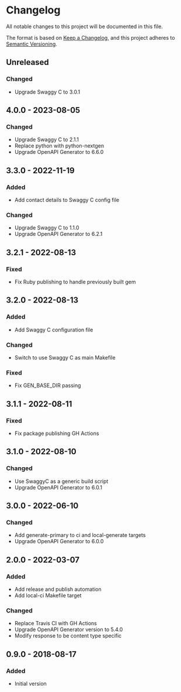 # Changelog

All notable changes to this project will be documented in this file.

The format is based on [Keep a Changelog](https://keepachangelog.com/en/1.0.0/),
and this project adheres to [Semantic Versioning](https://semver.org/spec/v2.0.0.html).

## Unreleased

### Changed
- Upgrade Swaggy C to 3.0.1

## 4.0.0 - 2023-08-05
### Changed
- Upgrade Swaggy C to 2.1.1
- Replace python with python-nextgen
- Upgrade OpenAPI Generator to 6.6.0

## 3.3.0 - 2022-11-19
### Added
- Add contact details to Swaggy C config file

### Changed
- Upgrade Swaggy C to 1.1.0
- Upgrade OpenAPI Generator to 6.2.1

## 3.2.1 - 2022-08-13
### Fixed
- Fix Ruby publishing to handle previously built gem

## 3.2.0 - 2022-08-13
### Added
- Add Swaggy C configuration file

### Changed
- Switch to use Swaggy C as main Makefile

### Fixed
- Fix GEN_BASE_DIR passing

## 3.1.1 - 2022-08-11
### Fixed
- Fix package publishing GH Actions

## 3.1.0 - 2022-08-10
### Changed
- Use SwaggyC as a generic build script
- Upgrade OpenAPI Generator to 6.0.1

## 3.0.0 - 2022-06-10
### Changed
- Add generate-primary to ci and local-generate targets
- Upgrade OpenAPI Generator to 6.0.0

## 2.0.0 - 2022-03-07
### Added
- Add release and publish automation
- Add local-ci Makefile target

### Changed
- Replace Travis CI with GH Actions
- Upgrade OpenAPI Generator version to 5.4.0
- Modify response to be content type specific

## 0.9.0 - 2018-08-17
### Added
- Initial version

